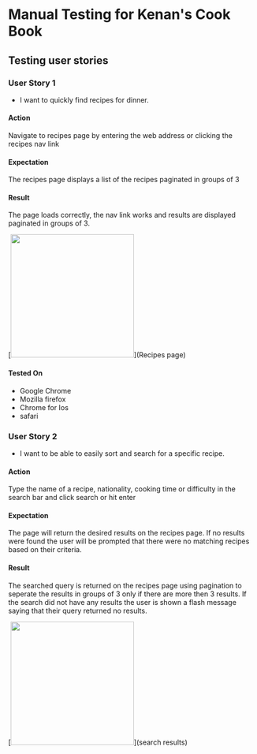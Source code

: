 # Manual Testing for Kenan's Cook Book

## Testing user stories
### User Story 1
- I want to quickly find recipes for dinner.

#### Action
Navigate to recipes page by entering the web address or clicking the recipes nav link

#### Expectation
The recipes page displays a list of the recipes paginated in groups of 3 

#### Result
The page loads correctly, the nav link works and results are displayed paginated in groups of 3. 

[<img src="https://res.cloudinary.com/dyxe4g62g/image/upload/v1618416856/images/albums/MS3/features/recipes_qeuw7w.png" width="250"/>](Recipes page)

#### Tested On
- Google Chrome
- Mozilla firefox
- Chrome for Ios
- safari


### User Story 2
- I want to be able to easily sort and search for a specific recipe.

#### Action
Type the name of a recipe, nationality, cooking time or difficulty in the search bar and click search or hit enter

#### Expectation
The page will return the desired results on the recipes page. If no results were found the user will be prompted that there were no matching recipes based on their criteria. 

#### Result
The searched query is returned on the recipes page using pagination to seperate the results in groups of 3 only if there are more then 3 results. If the search did not have any results the user is shown a flash message saying that their query returned no results. 

[<img src="https://res.cloudinary.com/dyxe4g62g/image/upload/v1618416856/images/albums/MS3/features/recipes_qeuw7w.png" width="250"/>](search results)